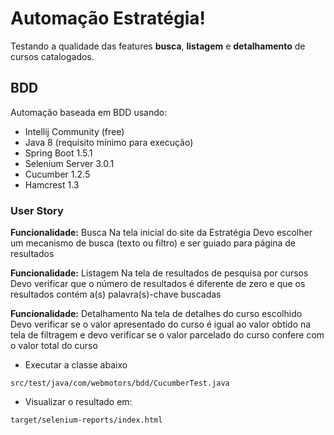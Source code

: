 # Automação Estratégia!
Testando a qualidade das features **busca**, **listagem** e **detalhamento** de cursos catalogados.

## BDD
Automação baseada em BDD usando:
- Intellij Community (free)
- Java 8 (requisito mínimo para execução)
- Spring Boot 1.5.1
- Selenium Server 3.0.1
- Cucumber 1.2.5
- Hamcrest 1.3

### User Story
**Funcionalidade:** Busca
Na tela inicial do site da Estratégia
Devo escolher um mecanismo de busca (texto ou filtro)
e ser guiado para página de resultados

**Funcionalidade:** Listagem
Na tela de resultados de pesquisa por cursos
Devo verificar que o número de resultados é diferente de zero
e que os resultados contém a(s) palavra(s)-chave buscadas

**Funcionalidade:** Detalhamento
Na tela de detalhes do curso escolhido
Devo verificar se o valor apresentado do curso é igual ao valor obtido na tela de filtragem
e devo verificar se o valor parcelado do curso confere com o valor total do curso

- Executar a classe abaixo 
```
src/test/java/com/webmotors/bdd/CucumberTest.java
```

- Visualizar o resultado em: 
```
target/selenium-reports/index.html
```

